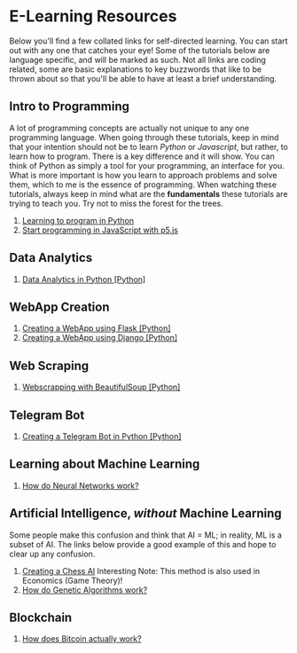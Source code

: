 # E-Learning Resources
Below you'll find a few collated links for self-directed learning. You can start out with any one that catches your eye! Some of the tutorials below are language specific, and will be marked as such. Not all links are coding related, some are basic explanations to key buzzwords that like to be thrown about so that you'll be able to have at least a brief understanding.

## Intro to Programming
A lot of programming concepts are actually not unique to any one programming language. When going through these tutorials, keep in mind that your intention should not be to learn *Python* or *Javascript*, but rather, to learn how to program. There is a key difference and it will show. You can think of Python as simply a tool for your programming, an interface for you. What is more important is how you learn to approach problems and solve them, which to me is the essence of programming. When watching these tutorials, always keep in mind what are the **fundamentals** these tutorials are trying to teach you. Try not to miss the forest for the trees.
1. [Learning to program in Python](https://www.youtube.com/watch?v=eXBD2bB9-RA&list=PLQVvvaa0QuDeAams7fkdcwOGBpGdHpXln)
2. [Start programming in JavaScript with p5.js](https://www.youtube.com/watch?v=yPWkPOfnGsw)

## Data Analytics
1. [Data Analytics in Python \[Python\]](https://www.youtube.com/watch?v=nLw1RNvfElg&list=PLQVvvaa0QuDfSfqQuee6K8opKtZsh7sA9)

## WebApp Creation
1. [Creating a WebApp using Flask \[Python\]](https://blog.miguelgrinberg.com/post/the-flask-mega-tutorial-part-i-hello-world)
2. [Creating a WebApp using Django \[Python\]](https://blog.miguelgrinberg.com/post/the-flask-mega-tutorial-part-i-hello-world)

## Web Scraping
1.  [Webscrapping with BeautifulSoup \[Python\]](https://www.youtube.com/watch?v=aIPqt-OdmS0)

## Telegram Bot
1. [Creating a Telegram Bot in Python \[Python\]](https://www.youtube.com/watch?v=PTAkiukJK7E)

## Learning about Machine Learning
1. [How do Neural Networks work?](https://www.youtube.com/playlist?list=PLZHQObOWTQDNU6R1_67000Dx_ZCJB-3pi)

## Artificial Intelligence, *without* Machine Learning
Some people make this confusion and think that AI = ML; in reality, ML is a subset of AI. The links below provide a good example of this and hope to clear up any confusion.
1. [Creating a Chess AI](https://www.youtube.com/watch?v=DZfv0YgLJ2Q) Interesting Note: This method is also used in Economics (Game Theory)!
2. [How do Genetic Algorithms work?](https://www.youtube.com/watch?v=VnwjxityDLQ)

## Blockchain
1. [How does Bitcoin actually work?](https://www.youtube.com/watch?v=bBC-nXj3Ng4&t)
